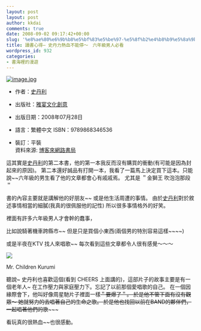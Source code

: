 ```yaml
---
layout: post
layout: post
author: kkdai
comments: true
date: 2008-09-02 09:17:42+00:00
slug: '%e8%ae%80%e6%9b%b8%e5%bf%83%e5%be%97-%e5%8f%b2%e4%b8%b9%e5%8a%9b%e7%86%b1%e8%a1%80%e4%b8%8d%e8%83%bd%e5%81%9c%ef%bd%9e%e3%80%80%e5%85%ad%e5%b9%b4%e7%b4%9a%e7%94%b7%e4%ba%ba%e5%bf%85%e7%9c%8b'
title: 讀書心得– 史丹力熱血不能停～　六年級男人必看
wordpress_id: 932
categories:
- 書海裡的漫遊
---
```


 

 

 

[![image.jpg](http://farm4.static.flickr.com/3230/2821150034_b0b44ebb5f.jpg)](http://www.books.com.tw/exep/prod/booksfile.php?item=0010410723)

 

 

  
  * 作者：[史丹利](http://search.books.com.tw/exep/prod_search_author.php?key=%A5v%A4%A6%A7Q)
   
  * 出版社：[雅宴文化創意](http://www.books.com.tw/exep/pub_book.php?pubid=yybooks)
   
  * 出版日期：2008年07月28日 
   
  * 語言：繁體中文 ISBN：9789868346536 
   
  * 裝訂：平裝         
資料來源: [博客來網路書局](http://www.books.com.tw/exep/prod/booksfile.php?item=0010410723)
 

 

這其實是[史丹利](http://blog.roodo.com/rasheed)的第二本書，他的第一本我反而沒有購買的衝動(有可能是因為封起來的原因)。 第二本還好誠品有打開一本，我看了一篇馬上決定買下這本。只能說~~六年級的男生看了他的文章都會心有戚戚焉。 尤其是 ＂金獅王 吹泡泡那段＂

 

書的內容主要就是講解他的好朋友~~ 或是他生活周遭的事情。 由於[史丹利](http://blog.roodo.com/rasheed)對於敘述事情相當的細膩(我真的很佩服他的記性) 所以很多事情格外的好笑。

 


<!-- more -->
  

裡面有許多六年級男人才會幹的蠢事，

 

比如說騎著機車跨縣市~~ 但是只是買個小東西(兩個男的特別容易這樣~~~~) 

 

或是半夜在KTV 找人來唱歌~~ 每次看到這些文章都令人很有感覺～～～

 

 

 

[![](http://www.evanlin.com/wp/wp-content/uploads/2008/09/video8de4937d506b.jpg)](http://www.youtube.com/watch?v=mqlZVBcs1Wg)

 

 

Mr. Children Kurumi

 

 

聽說~ 史丹利也喜歡這個(看到 CHEERS 上面講的)，這部片子的故事主要是有一個老年人~ 在工作壓力與家庭壓力下。忘記了以前那個愛唱歌的自己。 在一個因緣際會下，他叫好像周星馳片子裡面一樣~~＂要爆了＂。 於是他不管下面有沒有觀眾～ 她就努力的去唱著自己的生命之歌。 於是他也找回以前在BAND的夥伴們，一起唱著他們的歌~~~~~

 

 

看玩真的很熱血~~也很感動。
